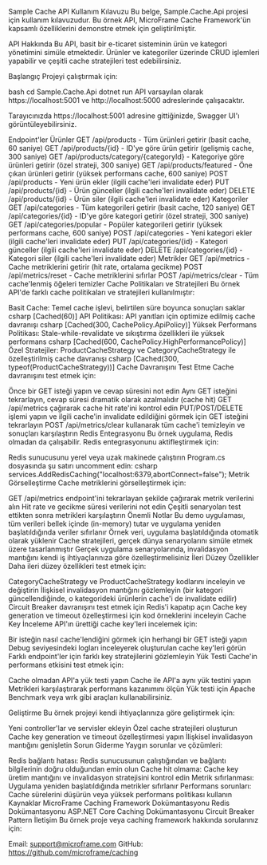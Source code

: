 Sample Cache API Kullanım Kılavuzu
Bu belge, Sample.Cache.Api projesi için kullanım kılavuzudur. Bu örnek API, MicroFrame Cache Framework'ün kapsamlı özelliklerini demonstre etmek için geliştirilmiştir.

API Hakkında
Bu API, basit bir e-ticaret sisteminin ürün ve kategori yönetimini simüle etmektedir. Ürünler ve kategoriler üzerinde CRUD işlemleri yapabilir ve çeşitli cache stratejileri test edebilirsiniz.

Başlangıç
Projeyi çalıştırmak için:

bash
cd Sample.Cache.Api
dotnet run
API varsayılan olarak https://localhost:5001 ve http://localhost:5000 adreslerinde çalışacaktır.

Tarayıcınızda https://localhost:5001 adresine gittiğinizde, Swagger UI'ı görüntüleyebilirsiniz.

Endpoint'ler
Ürünler
GET /api/products - Tüm ürünleri getirir (basit cache, 60 saniye)
GET /api/products/{id} - ID'ye göre ürün getirir (gelişmiş cache, 300 saniye)
GET /api/products/category/{categoryId} - Kategoriye göre ürünleri getirir (özel strateji, 300 saniye)
GET /api/products/featured - Öne çıkan ürünleri getirir (yüksek performans cache, 600 saniye)
POST /api/products - Yeni ürün ekler (ilgili cache'leri invalidate eder)
PUT /api/products/{id} - Ürün günceller (ilgili cache'leri invalidate eder)
DELETE /api/products/{id} - Ürün siler (ilgili cache'leri invalidate eder)
Kategoriler
GET /api/categories - Tüm kategorileri getirir (basit cache, 120 saniye)
GET /api/categories/{id} - ID'ye göre kategori getirir (özel strateji, 300 saniye)
GET /api/categories/popular - Popüler kategorileri getirir (yüksek performans cache, 600 saniye)
POST /api/categories - Yeni kategori ekler (ilgili cache'leri invalidate eder)
PUT /api/categories/{id} - Kategori günceller (ilgili cache'leri invalidate eder)
DELETE /api/categories/{id} - Kategori siler (ilgili cache'leri invalidate eder)
Metrikler
GET /api/metrics - Cache metriklerini getirir (hit rate, ortalama gecikme)
POST /api/metrics/reset - Cache metriklerini sıfırlar
POST /api/metrics/clear - Tüm cache'lenmiş öğeleri temizler
Cache Politikaları ve Stratejileri
Bu örnek API'de farklı cache politikaları ve stratejileri kullanılmıştır:

Basit Cache: Temel cache işlevi, belirtilen süre boyunca sonuçları saklar
csharp
[Cached(60)]
API Politikası: API yanıtları için optimize edilmiş cache davranışı
csharp
[Cached(300, CachePolicy.ApiPolicy)]
Yüksek Performans Politikası: Stale-while-revalidate ve sıkıştırma özellikleri ile yüksek performans
csharp
[Cached(600, CachePolicy.HighPerformancePolicy)]
Özel Stratejiler: ProductCacheStrategy ve CategoryCacheStrategy ile özelleştirilmiş cache davranışı
csharp
[Cached(300, typeof(ProductCacheStrategy))]
Cache Davranışını Test Etme
Cache davranışını test etmek için:

Önce bir GET isteği yapın ve cevap süresini not edin
Aynı GET isteğini tekrarlayın, cevap süresi dramatik olarak azalmalıdır (cache hit)
GET /api/metrics çağırarak cache hit rate'ini kontrol edin
PUT/POST/DELETE işlemi yapın ve ilgili cache'in invalidate edildiğini görmek için GET isteğini tekrarlayın
POST /api/metrics/clear kullanarak tüm cache'i temizleyin ve sonuçları karşılaştırın
Redis Entegrasyonu
Bu örnek uygulama, Redis olmadan da çalışabilir. Redis entegrasyonunu aktifleştirmek için:

Redis sunucusunu yerel veya uzak makinede çalıştırın
Program.cs dosyasında şu satırı uncomment edin:
csharp
services.AddRedisCaching("localhost:6379,abortConnect=false");
Metrik Görselleştirme
Cache metriklerini görselleştirmek için:

GET /api/metrics endpoint'ini tekrarlayan şekilde çağırarak metrik verilerini alın
Hit rate ve gecikme süresi verilerini not edin
Çeşitli senaryoları test ettikten sonra metrikleri karşılaştırın
Önemli Notlar
Bu demo uygulaması, tüm verileri bellek içinde (in-memory) tutar ve uygulama yeniden başlatıldığında veriler sıfırlanır
Örnek veri, uygulama başlatıldığında otomatik olarak yüklenir
Cache stratejileri, gerçek dünya senaryolarını simüle etmek üzere tasarlanmıştır
Gerçek uygulama senaryolarında, invalidasyon mantığını kendi iş ihtiyaçlarınıza göre özelleştirmelisiniz
İleri Düzey Özellikler
Daha ileri düzey özellikleri test etmek için:

CategoryCacheStrategy ve ProductCacheStrategy kodlarını inceleyin ve değiştirin
İlişkisel invalidasyon mantığını gözlemleyin (bir kategori güncellendiğinde, o kategorideki ürünlerin cache'i de invalidate edilir)
Circuit Breaker davranışını test etmek için Redis'i kapatıp açın
Cache key generation ve timeout özelleştirmesi için kod örneklerini inceleyin
Cache Key İnceleme
API'ın ürettiği cache key'leri incelemek için:

Bir isteğin nasıl cache'lendiğini görmek için herhangi bir GET isteği yapın
Debug seviyesindeki logları inceleyerek oluşturulan cache key'leri görün
Farklı endpoint'ler için farklı key stratejilerini gözlemleyin
Yük Testi
Cache'in performans etkisini test etmek için:

Cache olmadan API'a yük testi yapın
Cache ile API'a aynı yük testini yapın
Metrikleri karşılaştırarak performans kazanımını ölçün
Yük testi için Apache Benchmark veya wrk gibi araçları kullanabilirsiniz.

Geliştirme
Bu örnek projeyi kendi ihtiyaçlarınıza göre geliştirmek için:

Yeni controller'lar ve servisler ekleyin
Özel cache stratejileri oluşturun
Cache key generation ve timeout özelleştirmesi yapın
İlişkisel invalidasyon mantığını genişletin
Sorun Giderme
Yaygın sorunlar ve çözümleri:

Redis bağlantı hatası: Redis sunucusunun çalıştığından ve bağlantı bilgilerinin doğru olduğundan emin olun
Cache hit olmama: Cache key üretim mantığını ve invalidasyon stratejisini kontrol edin
Metrik sıfırlanması: Uygulama yeniden başlatıldığında metrikler sıfırlanır
Performans sorunları: Cache sürelerini düşürün veya yüksek performans politikası kullanın
Kaynaklar
MicroFrame Caching Framework Dokümantasyonu
Redis Dokümantasyonu
ASP.NET Core Caching Dokümantasyonu
Circuit Breaker Pattern
İletişim
Bu örnek proje veya caching framework hakkında sorularınız için:

Email: support@microframe.com
GitHub: https://github.com/microframe/caching
